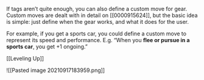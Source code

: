 
If tags aren’t quite enough, you can also define a custom move for gear. Custom moves are dealt with in detail on [[0000915624]], but the basic idea is simple: just define when the gear works, and what it does for the user.

For example, if you get a sports car, you could define a custom move to represent its speed and performance. E.g. “When you **flee or pursue in a sports car**, you get +1 ongoing.”

[[Leveling Up]]

![[Pasted image 20210917183959.png]]